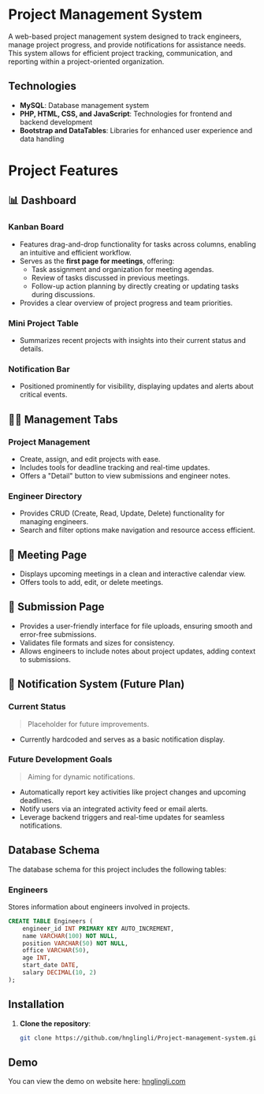 # Project Management System

A web-based project management system designed to track engineers, manage project progress, and provide notifications for assistance needs. This system allows for efficient project tracking, communication, and reporting within a project-oriented organization.

## Technologies

- **MySQL**: Database management system
- **PHP, HTML, CSS, and JavaScript**: Technologies for frontend and backend development
- **Bootstrap and DataTables**: Libraries for enhanced user experience and data handling

# Project Features

## 📊 Dashboard  

### **Kanban Board**  

- Features drag-and-drop functionality for tasks across columns, enabling an intuitive and efficient workflow.  
- Serves as the **first page for meetings**, offering:  
  - Task assignment and organization for meeting agendas.  
  - Review of tasks discussed in previous meetings.  
  - Follow-up action planning by directly creating or updating tasks during discussions.  
- Provides a clear overview of project progress and team priorities.  

### **Mini Project Table**  

- Summarizes recent projects with insights into their current status and details.  

### **Notification Bar**    

- Positioned prominently for visibility, displaying updates and alerts about critical events.

## 👩‍💼 Management Tabs  

### **Project Management**  

- Create, assign, and edit projects with ease.  
- Includes tools for deadline tracking and real-time updates.  
- Offers a "Detail" button to view submissions and engineer notes.  

### **Engineer Directory**  

- Provides CRUD (Create, Read, Update, Delete) functionality for managing engineers.  
- Search and filter options make navigation and resource access efficient.  

## 📅 Meeting Page  

- Displays upcoming meetings in a clean and interactive calendar view.  
- Offers tools to add, edit, or delete meetings.  

## 📂 Submission Page  

- Provides a user-friendly interface for file uploads, ensuring smooth and error-free submissions.  
- Validates file formats and sizes for consistency.  
- Allows engineers to include notes about project updates, adding context to submissions.  

## 🔔 Notification System (Future Plan)  

### **Current Status**  
> Placeholder for future improvements.  

- Currently hardcoded and serves as a basic notification display.  

### **Future Development Goals**  
> Aiming for dynamic notifications.  

- Automatically report key activities like project changes and upcoming deadlines.  
- Notify users via an integrated activity feed or email alerts.  
- Leverage backend triggers and real-time updates for seamless notifications.


## Database Schema

The database schema for this project includes the following tables:

### Engineers
Stores information about engineers involved in projects.

```sql
CREATE TABLE Engineers (
    engineer_id INT PRIMARY KEY AUTO_INCREMENT,
    name VARCHAR(100) NOT NULL,
    position VARCHAR(50) NOT NULL,
    office VARCHAR(50),
    age INT,
    start_date DATE,
    salary DECIMAL(10, 2)
);
```

## Installation

1. **Clone the repository**:
   ```bash
   git clone https://github.com/hnglingli/Project-management-system.git
   ```

## Demo

You can view the demo on website here: [hnglingli.com](https://hnglingli.com)

